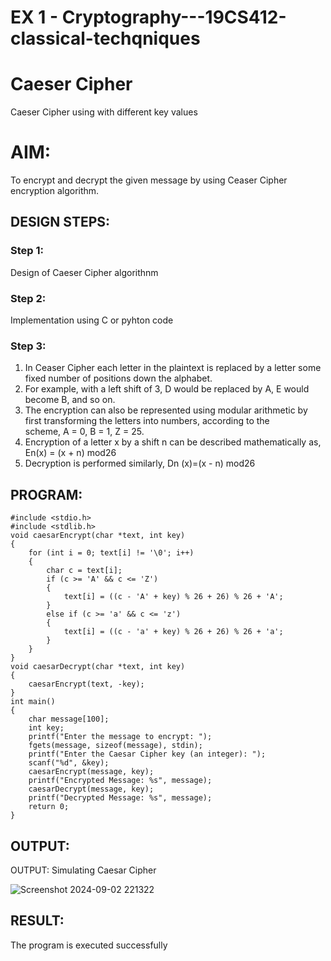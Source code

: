 # EX 1 - Cryptography---19CS412-classical-techqniques
# Caeser Cipher
Caeser Cipher using with different key values

# AIM:

To encrypt and decrypt the given message by using Ceaser Cipher encryption algorithm.


## DESIGN STEPS:

### Step 1:

Design of Caeser Cipher algorithnm 

### Step 2:

Implementation using C or pyhton code

### Step 3:

1.	In Ceaser Cipher each letter in the plaintext is replaced by a letter some fixed number of positions down the alphabet.
2.	For example, with a left shift of 3, D would be replaced by A, E would become B, and so on.
3.	The encryption can also be represented using modular arithmetic by first transforming the letters into numbers, according to the   
    scheme, A = 0, B = 1, Z = 25.
4.	Encryption of a letter x by a shift n can be described mathematically as,
                       En(x) = (x + n) mod26
5.	Decryption is performed similarly,
                       Dn (x)=(x - n) mod26


## PROGRAM:
```
#include <stdio.h>
#include <stdlib.h>
void caesarEncrypt(char *text, int key)
{
    for (int i = 0; text[i] != '\0'; i++)
    {
        char c = text[i];
        if (c >= 'A' && c <= 'Z')
        {
            text[i] = ((c - 'A' + key) % 26 + 26) % 26 + 'A';
        }
        else if (c >= 'a' && c <= 'z')
        {
            text[i] = ((c - 'a' + key) % 26 + 26) % 26 + 'a';
        }
    }
}
void caesarDecrypt(char *text, int key)
{
    caesarEncrypt(text, -key);
}
int main()
{
    char message[100];
    int key;
    printf("Enter the message to encrypt: ");
    fgets(message, sizeof(message), stdin);
    printf("Enter the Caesar Cipher key (an integer): ");
    scanf("%d", &key);
    caesarEncrypt(message, key);
    printf("Encrypted Message: %s", message);
    caesarDecrypt(message, key);
    printf("Decrypted Message: %s", message);
    return 0;
}
```

## OUTPUT:
OUTPUT:
Simulating Caesar Cipher

![Screenshot 2024-09-02 221322](https://github.com/user-attachments/assets/75d79761-d0f6-49fc-a98f-b7bb97b18ee9)


## RESULT:
The program is executed successfully


